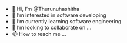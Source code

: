 - 👋 Hi, I’m @Thurunuhashitha
- 👀 I’m interested in software developing 
- 🌱 I’m currently learning software engineering 
- 💞️ I’m looking to collaborate on ...
- 📫 How to reach me ...

<!---
Thurunuhashitha/Thurunuhashitha is a ✨ special ✨ repository because its `README.md` (this file) appears on your GitHub profile.
You can click the Preview link to take a look at your changes.
--->
